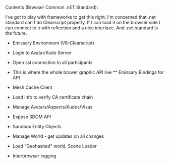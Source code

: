 ﻿Contents (Brwoser Common .nET Standard):

I've got to play with frameworks to get this right.  I'm concerned that .net standard can't do Clearscript properly.  If I can load it on the browser side I can connect to it with reflection and a nice interface.
And .net standard is the future.   

 * Emissary Environment (V8-Clearscript)
 * Login to Avatar/Kudo Server
 * Open ssl connection to all participants
 * This is where the whole brower graphic API live
 ** Emissary Bindings for API
 * Mesh Cache Client
 * Load info to verify CA certificate chain
 * Manage Avatars/Aspects/Kudos/Visas
 * Expose 3DOM API
 * Sandbox Entity Objects
 * Manage World - get updates on all changes
 * Load "Geohashed" world.   Scene Loader

 * Interbrowser logging
